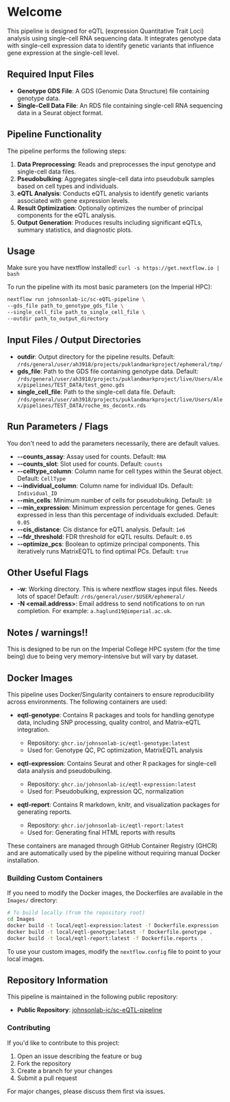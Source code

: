 # Welcome

This pipeline is designed for eQTL (expression Quantitative Trait Loci) analysis using single-cell RNA sequencing data. It integrates genotype data with single-cell expression data to identify genetic variants that influence gene expression at the single-cell level.

## Required Input Files

- **Genotype GDS File**: A GDS (Genomic Data Structure) file containing genotype data.
- **Single-Cell Data File**: An RDS file containing single-cell RNA sequencing data in a Seurat object format.

## Pipeline Functionality

The pipeline performs the following steps:

1. **Data Preprocessing**: Reads and preprocesses the input genotype and single-cell data files.
2. **Pseudobulking**: Aggregates single-cell data into pseudobulk samples based on cell types and individuals.
3. **eQTL Analysis**: Conducts eQTL analysis to identify genetic variants associated with gene expression levels.
4. **Result Optimization**: Optionally optimizes the number of principal components for the eQTL analysis.
5. **Output Generation**: Produces results including significant eQTLs, summary statistics, and diagnostic plots.

## Usage

Make sure you have nextflow installed! `curl -s https://get.nextflow.io | bash` 

To run the pipeline with its most basic parameters (on the Imperial HPC):

```sh
nextflow run johnsonlab-ic/sc-eQTL-pipeline \
--gds_file path_to_genotype_gds_file \
--single_cell_file path_to_single_cell_file \
--outdir path_to_output_directory 
```

## Input Files / Output Directories

- **outdir**: Output directory for the pipeline results. Default: `/rds/general/user/ah3918/projects/puklandmarkproject/ephemeral/tmp/`
- **gds_file**: Path to the GDS file containing genotype data. Default: `/rds/general/user/ah3918/projects/puklandmarkproject/live/Users/Alex/pipelines/TEST_DATA/test_geno.gds`
- **single_cell_file**: Path to the single-cell data file. Default: `/rds/general/user/ah3918/projects/puklandmarkproject/live/Users/Alex/pipelines/TEST_DATA/roche_ms_decontx.rds`

## Run Parameters / Flags

You don't need to add the parameters necessarily, there are default values.

- **--counts_assay**: Assay used for counts. Default: `RNA`
- **--counts_slot**: Slot used for counts. Default: `counts`
- **--celltype_column**: Column name for cell types within the Seurat object. Default: `CellType`
- **--individual_column**: Column name for individual IDs. Default: `Individual_ID`
- **--min_cells**: Minimum number of cells for pseudobulking. Default: `10`
- **--min_expression**: Minimum expression percentage for genes. Genes expressed in less than this percentage of individuals excluded. Default: `0.05`
- **--cis_distance**: Cis distance for eQTL analysis. Default: `1e6`
- **--fdr_threshold**: FDR threshold for eQTL results. Default: `0.05`
- **--optimize_pcs**: Boolean to optimize principal components. This iteratively runs MatrixEQTL to find optimal PCs. Default: `true`

## Other Useful Flags

- **-w**: Working directory. This is where nextflow stages input files. Needs lots of space! Default: `/rds/general/user/$USER/ephemeral/`
- **-N <email.address>**: Email address to send notifications to on run completion. For example: `a.haglund19@imperial.ac.uk`.



## Notes / warnings!!

This is designed to be run on the Imperial College HPC system (for the time being) due to being very memory-intensive but will vary by dataset.

## Docker Images

This pipeline uses Docker/Singularity containers to ensure reproducibility across environments. The following containers are used:

- **eqtl-genotype**: Contains R packages and tools for handling genotype data, including SNP processing, quality control, and Matrix-eQTL integration.
  - Repository: `ghcr.io/johnsonlab-ic/eqtl-genotype:latest`
  - Used for: Genotype QC, PC optimization, MatrixEQTL analysis

- **eqtl-expression**: Contains Seurat and other R packages for single-cell data analysis and pseudobulking.
  - Repository: `ghcr.io/johnsonlab-ic/eqtl-expression:latest`
  - Used for: Pseudobulking, expression QC, normalization

- **eqtl-report**: Contains R markdown, knitr, and visualization packages for generating reports.
  - Repository: `ghcr.io/johnsonlab-ic/eqtl-report:latest`
  - Used for: Generating final HTML reports with results

These containers are managed through GitHub Container Registry (GHCR) and are automatically used by the pipeline without requiring manual Docker installation.

### Building Custom Containers

If you need to modify the Docker images, the Dockerfiles are available in the `Images/` directory:

```bash
# To build locally (from the repository root)
cd Images
docker build -t local/eqtl-expression:latest -f Dockerfile.expression .
docker build -t local/eqtl-genotype:latest -f Dockerfile.genotype .
docker build -t local/eqtl-report:latest -f Dockerfile.reports .
```

To use your custom images, modify the `nextflow.config` file to point to your local images.

## Repository Information

This pipeline is maintained in the following public repository:
- **Public Repository**: [johnsonlab-ic/sc-eQTL-pipeline](https://github.com/johnsonlab-ic/sc-eQTL-pipeline)

### Contributing

If you'd like to contribute to this project:

1. Open an issue describing the feature or bug
2. Fork the repository
3. Create a branch for your changes
4. Submit a pull request

For major changes, please discuss them first via issues.
